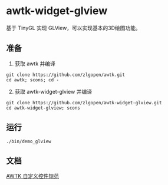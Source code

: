 # awtk-widget-glview

基于 TinyGL 实现 GLView，可以实现基本的3D绘图功能。

## 准备

1. 获取 awtk 并编译

```
git clone https://github.com/zlgopen/awtk.git
cd awtk; scons; cd -
```

2. 获取 awtk-widget-glview 并编译
```
git clone https://github.com/zlgopen/awtk-widget-glview.git
cd awtk-widget-glview; scons
```

## 运行

```
./bin/demo_glview
```

## 文档

[AWTK 自定义控件规范](https://github.com/zlgopen/awtk/blob/master/docs/custom_widget_rules.md)